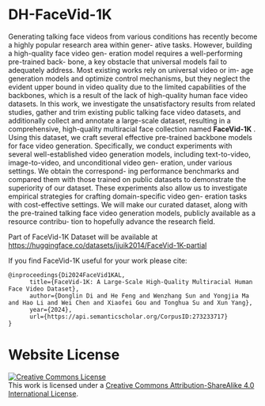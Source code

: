 # DH-FaceVid-1K
Generating talking face videos from various conditions has
recently become a highly popular research area within gener-
ative tasks. However, building a high-quality face video gen-
eration model requires a well-performing pre-trained back-
bone, a key obstacle that universal models fail to adequately
address. Most existing works rely on universal video or im-
age generation models and optimize control mechanisms, but
they neglect the evident upper bound in video quality due to
the limited capabilities of the backbones, which is a result
of the lack of high-quality human face video datasets. In this
work, we investigate the unsatisfactory results from related
studies, gather and trim existing public talking face video
datasets, and additionally collect and annotate a large-scale
dataset, resulting in a comprehensive, high-quality multiracial
face collection named <b> FaceVid-1K</b> . Using this dataset, we
craft several effective pre-trained backbone models for face
video generation. Specifically, we conduct experiments with
several well-established video generation models, including
text-to-video, image-to-video, and unconditional video gen-
eration, under various settings. We obtain the correspond-
ing performance benchmarks and compared them with those
trained on public datasets to demonstrate the superiority of
our dataset. These experiments also allow us to investigate
empirical strategies for crafting domain-specific video gen-
eration tasks with cost-effective settings. We will make our
curated dataset, along with the pre-trained talking face video
generation models, publicly available as a resource contribu-
tion to hopefully advance the research field.

Part of FaceVid-1K Dataset will be available at https://huggingface.co/datasets/jjuik2014/FaceVid-1K-partial

If you find FaceVid-1K useful for your work please cite:
```
@inproceedings{Di2024FaceVid1KAL,
      title={FaceVid-1K: A Large-Scale High-Quality Multiracial Human Face Video Dataset},
      author={Donglin Di and He Feng and Wenzhang Sun and Yongjia Ma and Hao Li and Wei Chen and Xiaofei Gou and Tonghua Su and Xun Yang},
      year={2024},
      url={https://api.semanticscholar.org/CorpusID:273233717}
}
```

# Website License
<a rel="license" href="http://creativecommons.org/licenses/by-sa/4.0/"><img alt="Creative Commons License" style="border-width:0" src="https://i.creativecommons.org/l/by-sa/4.0/88x31.png" /></a><br />This work is licensed under a <a rel="license" href="http://creativecommons.org/licenses/by-sa/4.0/">Creative Commons Attribution-ShareAlike 4.0 International License</a>.
